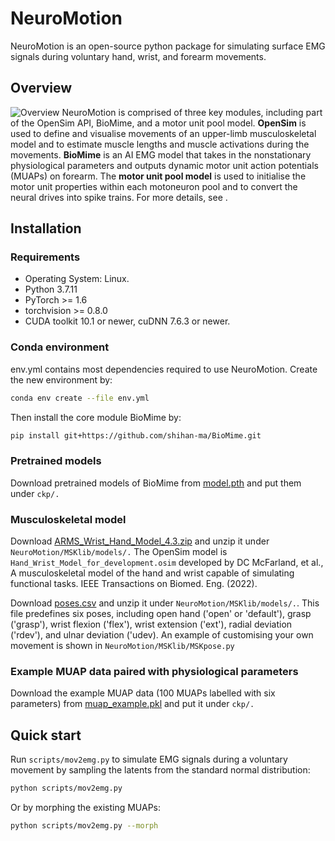 # NeuroMotion
NeuroMotion is an open-source python package for simulating surface EMG signals during voluntary hand, wrist, and forearm movements.

## Overview
![Overview](https://github.com/shihan-ma/NeuroMotion/blob/master/images/schematic.png)
NeuroMotion is comprised of three key modules, including part of the OpenSim API, BioMime, and a motor unit pool model. **OpenSim** is used to define and visualise movements of an upper-limb musculoskeletal model and to estimate muscle lengths and muscle activations during the movements. **BioMime** is an AI EMG model that takes in the nonstationary physiological parameters and outputs dynamic motor unit action potentials (MUAPs) on forearm. The **motor unit pool model** is used to initialise the motor unit properties within each motoneuron pool and to convert the neural drives into spike trains. For more details, see []().

## Installation

### Requirements
- Operating System: Linux.
- Python 3.7.11
- PyTorch >= 1.6
- torchvision >= 0.8.0
- CUDA toolkit 10.1 or newer, cuDNN 7.6.3 or newer.

### Conda environment
env.yml contains most dependencies required to use NeuroMotion. Create the new environment by:

```bash
conda env create --file env.yml
```

Then install the core module BioMime by:

```bash
pip install git+https://github.com/shihan-ma/BioMime.git
```

### Pretrained models
Download pretrained models of BioMime from [model.pth](https://drive.google.com/drive/folders/17Z2QH5NNaIv9p4iDq8HqytFaYk9Qnv2C?usp=sharing) and put them under `ckp/.`

### Musculoskeletal model
Download [ARMS_Wrist_Hand_Model_4.3.zip](https://drive.google.com/drive/folders/17Z2QH5NNaIv9p4iDq8HqytFaYk9Qnv2C?usp=sharing) and unzip it under `NeuroMotion/MSKlib/models/.`
The OpenSim model is `Hand_Wrist_Model_for_development.osim` developed by DC McFarland, et al., A musculoskeletal model of the hand and wrist capable of simulating functional tasks. IEEE Transactions on Biomed. Eng. (2022).

Download [poses.csv](https://drive.google.com/drive/folders/17Z2QH5NNaIv9p4iDq8HqytFaYk9Qnv2C?usp=sharing) and unzip it under `NeuroMotion/MSKlib/models/.`. This file predefines six poses, including open hand ('open' or 'default'), grasp ('grasp'), wrist flexion ('flex'), wrist extension ('ext'), radial deviation ('rdev'), and ulnar deviation ('udev). An example of customising your own movement is shown in `NeuroMotion/MSKlib/MSKpose.py`

### Example MUAP data paired with physiological parameters
Download the example MUAP data (100 MUAPs labelled with six parameters) from [muap_example.pkl](https://drive.google.com/file/d/1xxeXF4RS7qH-kq3yrfCiWIQ7DemMounr/view?usp=sharing) and put it under `ckp/.`


## Quick start
Run `scripts/mov2emg.py` to simulate EMG signals during a voluntary movement by sampling the latents from the standard normal distribution:
```bash
python scripts/mov2emg.py
```
Or by morphing the existing MUAPs:
```bash
python scripts/mov2emg.py --morph
```
